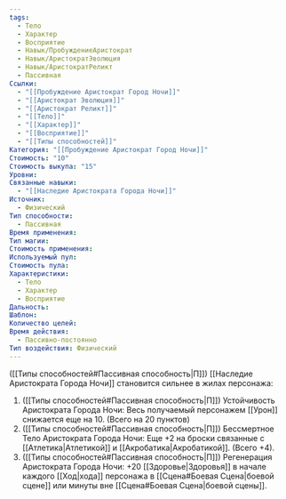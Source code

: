 ```yaml
---
tags:
  - Тело
  - Характер
  - Восприятие
  - Навык/ПробуждениеАристократ
  - Навык/АристократЭволюция
  - Навык/АристократРеликт
  - Пассивная
Ссылки:
  - "[[Пробуждение Аристократ Город Ночи]]"
  - "[[Аристократ Эволюция]]"
  - "[[Аристократ Реликт]]"
  - "[[Тело]]"
  - "[[Характер]]"
  - "[[Восприятие]]"
  - "[[Типы способностей]]"
Категория: "[[Пробуждение Аристократ Город Ночи]]"
Стоимость: "10"
Стоимость выкупа: "15"
Уровни: 
Связанные навыки:
  - "[[Наследие Аристократа Города Ночи]]"
Источник:
  - Физический
Тип способности:
  - Пассивная
Время применения: 
Тип магии: 
Стоимость применения: 
Используемый пул: 
Стоимость пула: 
Характеристики:
  - Тело
  - Характер
  - Восприятие
Дальность: 
Шаблон: 
Количество целей: 
Время действия:
  - Пассивно-постоянно
Тип воздействия: Физический
---
```

([[Типы способностей#Пассивная способность|П]]) [[Наследие Аристократа Города Ночи]] становится сильнее в жилах персонажа: 

1. ([[Типы способностей#Пассивная способность|П]]) Устойчивость Аристократа Города Ночи: Весь получаемый персонажем [[Урон]] снижается еще на 10. (Всего на 20 пунктов)
2. ([[Типы способностей#Пассивная способность|П]]) Бессмертное Тело Аристократа Города Ночи: Еще +2 на броски связанные с [[Атлетика|Атлетикой]] и [[Акробатика|Акробатикой]]. (Всего +4).
3. ([[Типы способностей#Пассивная способность|П]]) Регенерация Аристократа Города Ночи: +20 [[Здоровье|Здоровья]]  в начале каждого [[Ход|хода]] персонажа в [[Сцена#Боевая Сцена|боевой сцене]] или минуты вне [[Сцена#Боевая Сцена|боевой сцены]].